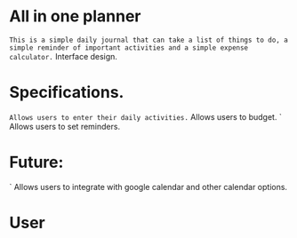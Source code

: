 
# All in one planner 
` This is a simple daily journal that can take a list of things to do, a simple reminder of important activities and a simple expense calculator.
` Interface design.

# Specifications.
` Allows users to enter their daily activities.
` Allows users to budget.
` Allows users to set reminders.

# Future: 
` Allows users to integrate with google calendar and other calendar options.

# User 

